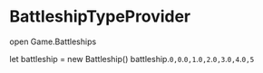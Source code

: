 BattleshipTypeProvider
======================

open Game.Battleships
 
let battleship = new Battleship()
battleship.``0,0``.``0,1``.``0,2``.``0,3``.``0,4``.``0,5``
